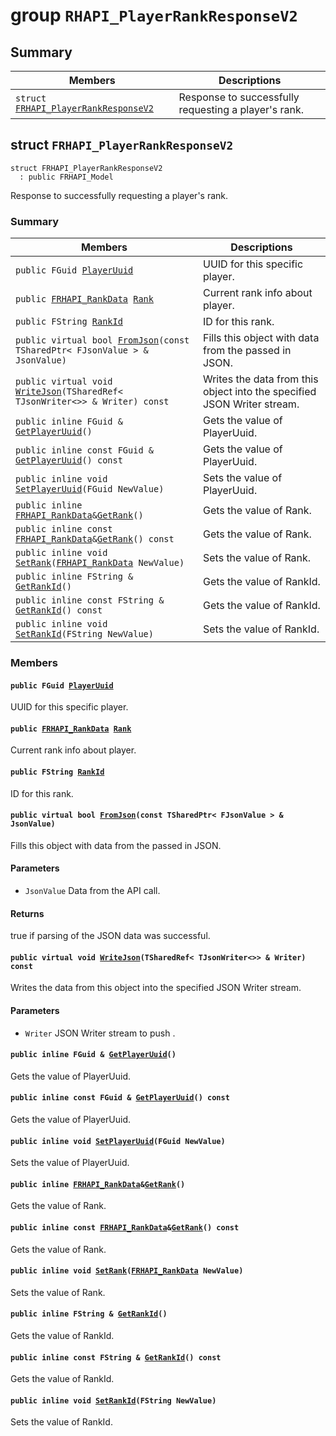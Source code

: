 # group `RHAPI_PlayerRankResponseV2` <a id="group__RHAPI__PlayerRankResponseV2"></a>

## Summary

 Members                        | Descriptions                                
--------------------------------|---------------------------------------------
`struct `[`FRHAPI_PlayerRankResponseV2`](#structFRHAPI__PlayerRankResponseV2) | Response to successfully requesting a player&#39;s rank.

## struct `FRHAPI_PlayerRankResponseV2` <a id="structFRHAPI__PlayerRankResponseV2"></a>

```
struct FRHAPI_PlayerRankResponseV2
  : public FRHAPI_Model
```

Response to successfully requesting a player&#39;s rank.

### Summary

 Members                        | Descriptions                                
--------------------------------|---------------------------------------------
`public FGuid `[`PlayerUuid`](#structFRHAPI__PlayerRankResponseV2_1a10fe34359412aef124eaf028e9f318e6) | UUID for this specific player.
`public `[`FRHAPI_RankData`](RHAPI_RankData.md#structFRHAPI__RankData)` `[`Rank`](#structFRHAPI__PlayerRankResponseV2_1adf07ad32c8f17803efc173c7c9ac1da5) | Current rank info about player.
`public FString `[`RankId`](#structFRHAPI__PlayerRankResponseV2_1a1c0a9730b764c6c249de4a58491f0967) | ID for this rank.
`public virtual bool `[`FromJson`](#structFRHAPI__PlayerRankResponseV2_1a02bc6e94b724096091a0caa8caa9cbdd)`(const TSharedPtr< FJsonValue > & JsonValue)` | Fills this object with data from the passed in JSON.
`public virtual void `[`WriteJson`](#structFRHAPI__PlayerRankResponseV2_1a757f9ea037f1eceb84f3d68201898bd1)`(TSharedRef< TJsonWriter<>> & Writer) const` | Writes the data from this object into the specified JSON Writer stream.
`public inline FGuid & `[`GetPlayerUuid`](#structFRHAPI__PlayerRankResponseV2_1a174222cd630849b99fbed5f94a53cd82)`()` | Gets the value of PlayerUuid.
`public inline const FGuid & `[`GetPlayerUuid`](#structFRHAPI__PlayerRankResponseV2_1a4a3a7f6b1ee199dc903b3ba903223293)`() const` | Gets the value of PlayerUuid.
`public inline void `[`SetPlayerUuid`](#structFRHAPI__PlayerRankResponseV2_1a3d1d4732d4120a4737aaff48e76b7127)`(FGuid NewValue)` | Sets the value of PlayerUuid.
`public inline `[`FRHAPI_RankData`](RHAPI_RankData.md#structFRHAPI__RankData)` & `[`GetRank`](#structFRHAPI__PlayerRankResponseV2_1ac0bf2c0e32e464eabb65775162e0d9ba)`()` | Gets the value of Rank.
`public inline const `[`FRHAPI_RankData`](RHAPI_RankData.md#structFRHAPI__RankData)` & `[`GetRank`](#structFRHAPI__PlayerRankResponseV2_1a9294cfa6ceca4a2f6732ec959326190a)`() const` | Gets the value of Rank.
`public inline void `[`SetRank`](#structFRHAPI__PlayerRankResponseV2_1a78609598c4b8aa825012e70d10986b84)`(`[`FRHAPI_RankData`](RHAPI_RankData.md#structFRHAPI__RankData)` NewValue)` | Sets the value of Rank.
`public inline FString & `[`GetRankId`](#structFRHAPI__PlayerRankResponseV2_1a38609090cb20fc2bda2591c6b184dc8f)`()` | Gets the value of RankId.
`public inline const FString & `[`GetRankId`](#structFRHAPI__PlayerRankResponseV2_1ac8ae609b8dfc814936a2805c65d6a2b7)`() const` | Gets the value of RankId.
`public inline void `[`SetRankId`](#structFRHAPI__PlayerRankResponseV2_1a0101d12f93802b6057f0996fb60e08aa)`(FString NewValue)` | Sets the value of RankId.

### Members

#### `public FGuid `[`PlayerUuid`](#structFRHAPI__PlayerRankResponseV2_1a10fe34359412aef124eaf028e9f318e6) <a id="structFRHAPI__PlayerRankResponseV2_1a10fe34359412aef124eaf028e9f318e6"></a>

UUID for this specific player.

#### `public `[`FRHAPI_RankData`](RHAPI_RankData.md#structFRHAPI__RankData)` `[`Rank`](#structFRHAPI__PlayerRankResponseV2_1adf07ad32c8f17803efc173c7c9ac1da5) <a id="structFRHAPI__PlayerRankResponseV2_1adf07ad32c8f17803efc173c7c9ac1da5"></a>

Current rank info about player.

#### `public FString `[`RankId`](#structFRHAPI__PlayerRankResponseV2_1a1c0a9730b764c6c249de4a58491f0967) <a id="structFRHAPI__PlayerRankResponseV2_1a1c0a9730b764c6c249de4a58491f0967"></a>

ID for this rank.

#### `public virtual bool `[`FromJson`](#structFRHAPI__PlayerRankResponseV2_1a02bc6e94b724096091a0caa8caa9cbdd)`(const TSharedPtr< FJsonValue > & JsonValue)` <a id="structFRHAPI__PlayerRankResponseV2_1a02bc6e94b724096091a0caa8caa9cbdd"></a>

Fills this object with data from the passed in JSON.

#### Parameters
* `JsonValue` Data from the API call.

#### Returns
true if parsing of the JSON data was successful.

#### `public virtual void `[`WriteJson`](#structFRHAPI__PlayerRankResponseV2_1a757f9ea037f1eceb84f3d68201898bd1)`(TSharedRef< TJsonWriter<>> & Writer) const` <a id="structFRHAPI__PlayerRankResponseV2_1a757f9ea037f1eceb84f3d68201898bd1"></a>

Writes the data from this object into the specified JSON Writer stream.

#### Parameters
* `Writer` JSON Writer stream to push .

#### `public inline FGuid & `[`GetPlayerUuid`](#structFRHAPI__PlayerRankResponseV2_1a174222cd630849b99fbed5f94a53cd82)`()` <a id="structFRHAPI__PlayerRankResponseV2_1a174222cd630849b99fbed5f94a53cd82"></a>

Gets the value of PlayerUuid.

#### `public inline const FGuid & `[`GetPlayerUuid`](#structFRHAPI__PlayerRankResponseV2_1a4a3a7f6b1ee199dc903b3ba903223293)`() const` <a id="structFRHAPI__PlayerRankResponseV2_1a4a3a7f6b1ee199dc903b3ba903223293"></a>

Gets the value of PlayerUuid.

#### `public inline void `[`SetPlayerUuid`](#structFRHAPI__PlayerRankResponseV2_1a3d1d4732d4120a4737aaff48e76b7127)`(FGuid NewValue)` <a id="structFRHAPI__PlayerRankResponseV2_1a3d1d4732d4120a4737aaff48e76b7127"></a>

Sets the value of PlayerUuid.

#### `public inline `[`FRHAPI_RankData`](RHAPI_RankData.md#structFRHAPI__RankData)` & `[`GetRank`](#structFRHAPI__PlayerRankResponseV2_1ac0bf2c0e32e464eabb65775162e0d9ba)`()` <a id="structFRHAPI__PlayerRankResponseV2_1ac0bf2c0e32e464eabb65775162e0d9ba"></a>

Gets the value of Rank.

#### `public inline const `[`FRHAPI_RankData`](RHAPI_RankData.md#structFRHAPI__RankData)` & `[`GetRank`](#structFRHAPI__PlayerRankResponseV2_1a9294cfa6ceca4a2f6732ec959326190a)`() const` <a id="structFRHAPI__PlayerRankResponseV2_1a9294cfa6ceca4a2f6732ec959326190a"></a>

Gets the value of Rank.

#### `public inline void `[`SetRank`](#structFRHAPI__PlayerRankResponseV2_1a78609598c4b8aa825012e70d10986b84)`(`[`FRHAPI_RankData`](RHAPI_RankData.md#structFRHAPI__RankData)` NewValue)` <a id="structFRHAPI__PlayerRankResponseV2_1a78609598c4b8aa825012e70d10986b84"></a>

Sets the value of Rank.

#### `public inline FString & `[`GetRankId`](#structFRHAPI__PlayerRankResponseV2_1a38609090cb20fc2bda2591c6b184dc8f)`()` <a id="structFRHAPI__PlayerRankResponseV2_1a38609090cb20fc2bda2591c6b184dc8f"></a>

Gets the value of RankId.

#### `public inline const FString & `[`GetRankId`](#structFRHAPI__PlayerRankResponseV2_1ac8ae609b8dfc814936a2805c65d6a2b7)`() const` <a id="structFRHAPI__PlayerRankResponseV2_1ac8ae609b8dfc814936a2805c65d6a2b7"></a>

Gets the value of RankId.

#### `public inline void `[`SetRankId`](#structFRHAPI__PlayerRankResponseV2_1a0101d12f93802b6057f0996fb60e08aa)`(FString NewValue)` <a id="structFRHAPI__PlayerRankResponseV2_1a0101d12f93802b6057f0996fb60e08aa"></a>

Sets the value of RankId.

